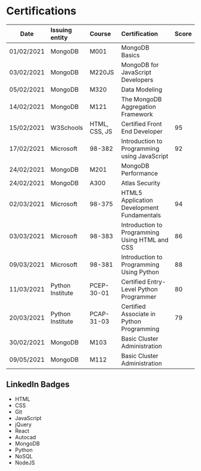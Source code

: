 # Certifications

| Date       | Issuing entity   | Course        | Certification                                  | Score |
| ---------- | :--------------- | :------------ | :--------------------------------------------- | :---- |
| 01/02/2021 | MongoDB          | M001          | MongoDB Basics                                 |       |
| 03/02/2021 | MongoDB          | M220JS        | MongoDB for JavaScript Developers              |       |
| 05/02/2021 | MongoDB          | M320          | Data Modeling                                  |       |
| 14/02/2021 | MongoDB          | M121          | The MongoDB Aggregation Framework              |       |
| 15/02/2021 | W3Schools        | HTML, CSS, JS | Certified Front End Developer                  | 95    |
| 17/02/2021 | Microsoft        | 98-382        | Introduction to Programming using JavaScript   | 92    |
| 24/02/2021 | MongoDB          | M201          | MongoDB Performance                            |       |
| 24/02/2021 | MongoDB          | A300          | Atlas Security                                 |       |
| 02/03/2021 | Microsoft        | 98-375        | HTML5 Application Development Fundamentals     | 94    |
| 03/03/2021 | Microsoft        | 98-383        | Introduction to Programming Using HTML and CSS | 86    |
| 09/03/2021 | Microsoft        | 98-381        | Introduction to Programming Using Python       | 88    |
| 11/03/2021 | Python Institute | PCEP-30-01    | Certified Entry-Level Python Programmer        | 80    |
| 20/03/2021 | Python Institute | PCAP-31-03    | Certified Associate in Python Programming      | 79    |
| 30/02/2021 | MongoDB          | M103          | Basic Cluster Administration                   |       |
| 09/05/2021 | MongoDB          | M112          | Basic Cluster Administration                   |       |

## LinkedIn Badges

- HTML
- CSS
- Git
- JavaScript
- jQuery
- React
- Autocad
- MongoDB
- Python
- NoSQL
- NodeJS
